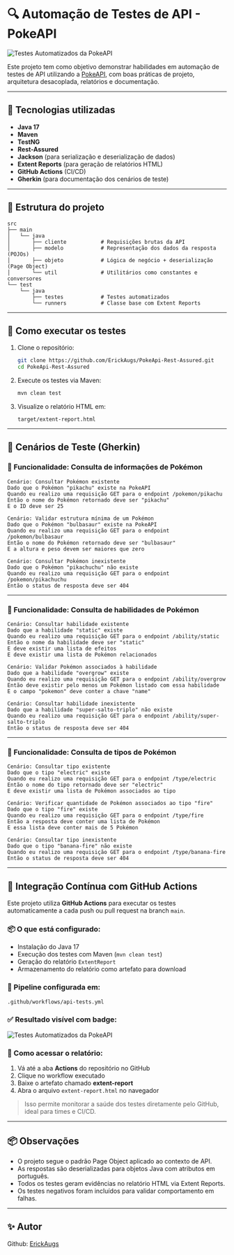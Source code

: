 # 🔍  Automação de Testes de API - PokeAPI

![Testes Automatizados da PokeAPI](https://github.com/ErickAugs/PokeApi-Rest-Assured/actions/workflows/api-tests.yml/badge.svg)

Este projeto tem como objetivo demonstrar habilidades em automação de testes de API utilizando a [PokeAPI](https://pokeapi.co/), com boas práticas de projeto, arquitetura desacoplada, relatórios e documentação.

---

## 🚀 Tecnologias utilizadas

- **Java 17**
- **Maven**
- **TestNG**
- **Rest-Assured**
- **Jackson** (para serialização e deserialização de dados)
- **Extent Reports** (para geração de relatórios HTML)
- **GitHub Actions** (CI/CD)
- **Gherkin** (para documentação dos cenários de teste)

---

## 🧱 Estrutura do projeto

```
src
├── main
│   └── java
│       ├── cliente           # Requisições brutas da API
│       ├── modelo            # Representação dos dados da resposta (POJOs)
│       ├── objeto            # Lógica de negócio + deserialização (Page Object)
│       └── util              # Utilitários como constantes e conversores
└── test
    └── java
        ├── testes            # Testes automatizados
        └── runners           # Classe base com Extent Reports
```

---

## 🧪 Como executar os testes

1. Clone o repositório:
   ```bash
   git clone https://github.com/ErickAugs/PokeApi-Rest-Assured.git
   cd PokeApi-Rest-Assured
   ```

2. Execute os testes via Maven:
   ```bash
   mvn clean test
   ```

3. Visualize o relatório HTML em:
   ```
   target/extent-report.html
   ```

---

## 📄 Cenários de Teste (Gherkin)

### 🔹 Funcionalidade: Consulta de informações de Pokémon

```gherkin
Cenário: Consultar Pokémon existente
Dado que o Pokémon "pikachu" existe na PokeAPI
Quando eu realizo uma requisição GET para o endpoint /pokemon/pikachu
Então o nome do Pokémon retornado deve ser "pikachu"
E o ID deve ser 25

Cenário: Validar estrutura mínima de um Pokémon
Dado que o Pokémon "bulbasaur" existe na PokeAPI
Quando eu realizo uma requisição GET para o endpoint /pokemon/bulbasaur
Então o nome do Pokémon retornado deve ser "bulbasaur"
E a altura e peso devem ser maiores que zero

Cenário: Consultar Pokémon inexistente
Dado que o Pokémon "pikachuchu" não existe
Quando eu realizo uma requisição GET para o endpoint /pokemon/pikachuchu
Então o status de resposta deve ser 404
```

---

### 🔹 Funcionalidade: Consulta de habilidades de Pokémon

```gherkin
Cenário: Consultar habilidade existente
Dado que a habilidade "static" existe
Quando eu realizo uma requisição GET para o endpoint /ability/static
Então o nome da habilidade deve ser "static"
E deve existir uma lista de efeitos
E deve existir uma lista de Pokémon relacionados

Cenário: Validar Pokémon associados à habilidade
Dado que a habilidade "overgrow" existe
Quando eu realizo uma requisição GET para o endpoint /ability/overgrow
Então deve existir pelo menos um Pokémon listado com essa habilidade
E o campo "pokemon" deve conter a chave "name"

Cenário: Consultar habilidade inexistente
Dado que a habilidade "super-salto-triplo" não existe
Quando eu realizo uma requisição GET para o endpoint /ability/super-salto-triplo
Então o status de resposta deve ser 404
```

---

### 🔹 Funcionalidade: Consulta de tipos de Pokémon

```gherkin
Cenário: Consultar tipo existente
Dado que o tipo "electric" existe
Quando eu realizo uma requisição GET para o endpoint /type/electric
Então o nome do tipo retornado deve ser "electric"
E deve existir uma lista de Pokémon associados ao tipo

Cenário: Verificar quantidade de Pokémon associados ao tipo "fire"
Dado que o tipo "fire" existe
Quando eu realizo uma requisição GET para o endpoint /type/fire
Então a resposta deve conter uma lista de Pokémon
E essa lista deve conter mais de 5 Pokémon

Cenário: Consultar tipo inexistente
Dado que o tipo "banana-fire" não existe
Quando eu realizo uma requisição GET para o endpoint /type/banana-fire
Então o status de resposta deve ser 404
```

---

## 🔁 Integração Contínua com GitHub Actions

Este projeto utiliza **GitHub Actions** para executar os testes automaticamente a cada push ou pull request na branch `main`.

### 📦 O que está configurado:

- Instalação do Java 17
- Execução dos testes com Maven (`mvn clean test`)
- Geração do relatório `ExtentReport`
- Armazenamento do relatório como artefato para download

### 🧪 Pipeline configurada em:
```bash
.github/workflows/api-tests.yml
```

### ✅ Resultado visível com badge:

![Testes Automatizados da PokeAPI](https://github.com/ErickAugs/PokeApi-Rest-Assured/actions/workflows/api-tests.yml/badge.svg)

### 📄 Como acessar o relatório:

1. Vá até a aba **Actions** do repositório no GitHub
2. Clique no workflow executado
3. Baixe o artefato chamado **extent-report**
4. Abra o arquivo `extent-report.html` no navegador

> Isso permite monitorar a saúde dos testes diretamente pelo GitHub, ideal para times e CI/CD.

---

## 📦 Observações

- O projeto segue o padrão Page Object aplicado ao contexto de API.
- As respostas são deserializadas para objetos Java com atributos em português.
- Todos os testes geram evidências no relatório HTML via Extent Reports.
- Os testes negativos foram incluídos para validar comportamento em falhas.

---

## ✨ Autor

Github: [ErickAugs](https://github.com/ErickAugs)